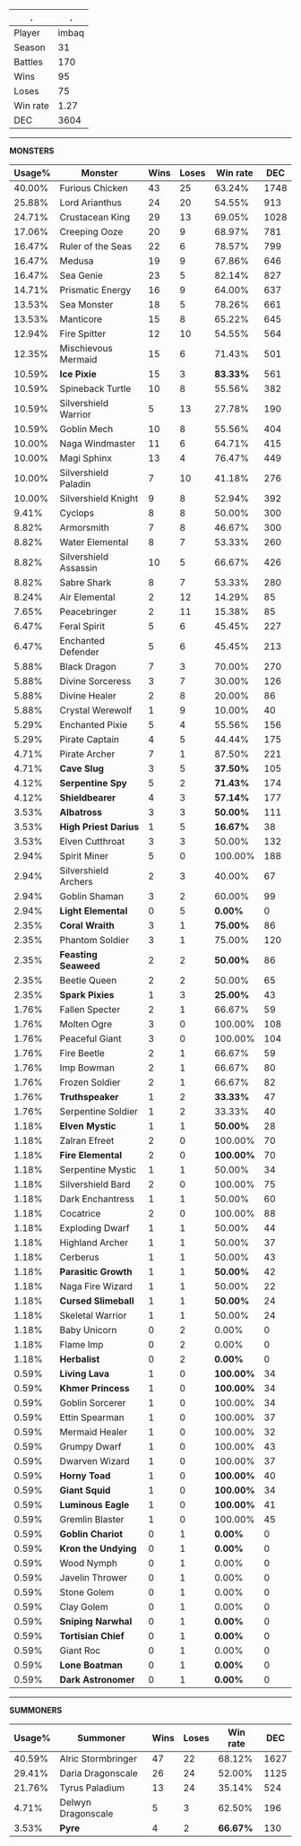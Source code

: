 .|.
|-|-
Player|imbaq
Season|31
Battles|170
Wins|95
Loses|75
Win rate|1.27
DEC|3604

---
**MONSTERS**

Usage%|Monster|Wins|Loses|Win rate|DEC|
-|-|-|-|-|-|
40.00%|Furious Chicken|43|25|63.24%|1748|
25.88%|Lord Arianthus|24|20|54.55%|913|
24.71%|Crustacean King|29|13|69.05%|1028|
17.06%|Creeping Ooze|20|9|68.97%|781|
16.47%|Ruler of the Seas|22|6|78.57%|799|
16.47%|Medusa|19|9|67.86%|646|
16.47%|Sea Genie|23|5|82.14%|827|
14.71%|Prismatic Energy|16|9|64.00%|637|
13.53%|Sea Monster|18|5|78.26%|661|
13.53%|Manticore|15|8|65.22%|645|
12.94%|Fire Spitter|12|10|54.55%|564|
12.35%|Mischievous Mermaid|15|6|71.43%|501|
10.59%|**Ice Pixie**|15|3|**83.33%**|561|
10.59%|Spineback Turtle|10|8|55.56%|382|
10.59%|Silvershield Warrior|5|13|27.78%|190|
10.59%|Goblin Mech|10|8|55.56%|404|
10.00%|Naga Windmaster|11|6|64.71%|415|
10.00%|Magi Sphinx|13|4|76.47%|449|
10.00%|Silvershield Paladin|7|10|41.18%|276|
10.00%|Silvershield Knight|9|8|52.94%|392|
9.41%|Cyclops|8|8|50.00%|300|
8.82%|Armorsmith|7|8|46.67%|300|
8.82%|Water Elemental|8|7|53.33%|260|
8.82%|Silvershield Assassin|10|5|66.67%|426|
8.82%|Sabre Shark|8|7|53.33%|280|
8.24%|Air Elemental|2|12|14.29%|85|
7.65%|Peacebringer|2|11|15.38%|85|
6.47%|Feral Spirit|5|6|45.45%|227|
6.47%|Enchanted Defender|5|6|45.45%|213|
5.88%|Black Dragon|7|3|70.00%|270|
5.88%|Divine Sorceress|3|7|30.00%|126|
5.88%|Divine Healer|2|8|20.00%|86|
5.88%|Crystal Werewolf|1|9|10.00%|40|
5.29%|Enchanted Pixie|5|4|55.56%|156|
5.29%|Pirate Captain|4|5|44.44%|175|
4.71%|Pirate Archer|7|1|87.50%|221|
4.71%|**Cave Slug**|3|5|**37.50%**|105|
4.12%|**Serpentine Spy**|5|2|**71.43%**|174|
4.12%|**Shieldbearer**|4|3|**57.14%**|177|
3.53%|**Albatross**|3|3|**50.00%**|111|
3.53%|**High Priest Darius**|1|5|**16.67%**|38|
3.53%|Elven Cutthroat|3|3|50.00%|132|
2.94%|Spirit Miner|5|0|100.00%|188|
2.94%|Silvershield Archers|2|3|40.00%|67|
2.94%|Goblin Shaman|3|2|60.00%|99|
2.94%|**Light Elemental**|0|5|**0.00%**|0|
2.35%|**Coral Wraith**|3|1|**75.00%**|86|
2.35%|Phantom Soldier|3|1|75.00%|120|
2.35%|**Feasting Seaweed**|2|2|**50.00%**|86|
2.35%|Beetle Queen|2|2|50.00%|65|
2.35%|**Spark Pixies**|1|3|**25.00%**|43|
1.76%|Fallen Specter|2|1|66.67%|59|
1.76%|Molten Ogre|3|0|100.00%|108|
1.76%|Peaceful Giant|3|0|100.00%|104|
1.76%|Fire Beetle|2|1|66.67%|59|
1.76%|Imp Bowman|2|1|66.67%|80|
1.76%|Frozen Soldier|2|1|66.67%|82|
1.76%|**Truthspeaker**|1|2|**33.33%**|47|
1.76%|Serpentine Soldier|1|2|33.33%|40|
1.18%|**Elven Mystic**|1|1|**50.00%**|28|
1.18%|Zalran Efreet|2|0|100.00%|70|
1.18%|**Fire Elemental**|2|0|**100.00%**|70|
1.18%|Serpentine Mystic|1|1|50.00%|34|
1.18%|Silvershield Bard|2|0|100.00%|75|
1.18%|Dark Enchantress|1|1|50.00%|60|
1.18%|Cocatrice|2|0|100.00%|88|
1.18%|Exploding Dwarf|1|1|50.00%|44|
1.18%|Highland Archer|1|1|50.00%|37|
1.18%|Cerberus|1|1|50.00%|43|
1.18%|**Parasitic Growth**|1|1|**50.00%**|42|
1.18%|Naga Fire Wizard|1|1|50.00%|22|
1.18%|**Cursed Slimeball**|1|1|**50.00%**|24|
1.18%|Skeletal Warrior|1|1|50.00%|24|
1.18%|Baby Unicorn|0|2|0.00%|0|
1.18%|Flame Imp|0|2|0.00%|0|
1.18%|**Herbalist**|0|2|**0.00%**|0|
0.59%|**Living Lava**|1|0|**100.00%**|34|
0.59%|**Khmer Princess**|1|0|**100.00%**|34|
0.59%|Goblin Sorcerer|1|0|100.00%|34|
0.59%|Ettin Spearman|1|0|100.00%|37|
0.59%|Mermaid Healer|1|0|100.00%|32|
0.59%|Grumpy Dwarf|1|0|100.00%|43|
0.59%|Dwarven Wizard|1|0|100.00%|37|
0.59%|**Horny Toad**|1|0|**100.00%**|40|
0.59%|**Giant Squid**|1|0|**100.00%**|34|
0.59%|**Luminous Eagle**|1|0|**100.00%**|41|
0.59%|Gremlin Blaster|1|0|100.00%|45|
0.59%|**Goblin Chariot**|0|1|**0.00%**|0|
0.59%|**Kron the Undying**|0|1|**0.00%**|0|
0.59%|Wood Nymph|0|1|0.00%|0|
0.59%|Javelin Thrower|0|1|0.00%|0|
0.59%|Stone Golem|0|1|0.00%|0|
0.59%|Clay Golem|0|1|0.00%|0|
0.59%|**Sniping Narwhal**|0|1|**0.00%**|0|
0.59%|**Tortisian Chief**|0|1|**0.00%**|0|
0.59%|Giant Roc|0|1|0.00%|0|
0.59%|**Lone Boatman**|0|1|**0.00%**|0|
0.59%|**Dark Astronomer**|0|1|**0.00%**|0|

---
**SUMMONERS**

Usage%|Summoner|Wins|Loses|Win rate|DEC|
-|-|-|-|-|-|
40.59%|Alric Stormbringer|47|22|68.12%|1627|
29.41%|Daria Dragonscale|26|24|52.00%|1125|
21.76%|Tyrus Paladium|13|24|35.14%|524|
4.71%|Delwyn Dragonscale|5|3|62.50%|196|
3.53%|**Pyre**|4|2|**66.67%**|130|
